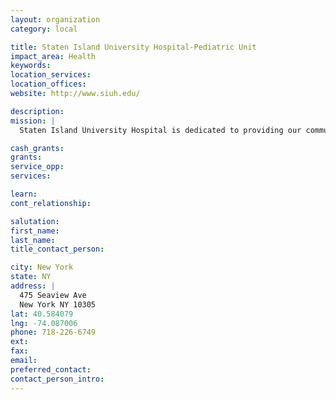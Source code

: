 ```yaml
---
layout: organization
category: local

title: Staten Island University Hospital-Pediatric Unit
impact_area: Health
keywords: 
location_services: 
location_offices: 
website: http://www.siuh.edu/

description: 
mission: |
  Staten Island University Hospital is dedicated to providing our community with the best possible quality care through continuous quality improvement efforts. We consider employees to be our greatest resource. We continually examine the way we do our work in order to make improvements and prevent errors. Exceeding the needs and expectations of our customers is the basis for all that we do.

cash_grants: 
grants: 
service_opp: 
services: 

learn: 
cont_relationship: 

salutation: 
first_name: 
last_name: 
title_contact_person: 

city: New York
state: NY
address: |
  475 Seaview Ave  
  New York NY 10305
lat: 40.584079
lng: -74.087006
phone: 718-226-6749
ext: 
fax: 
email: 
preferred_contact: 
contact_person_intro: 
---
```

